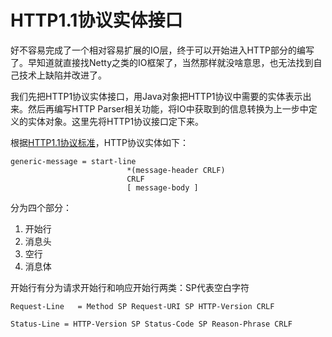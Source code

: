# HTTP1.1协议实体接口

好不容易完成了一个相对容易扩展的IO层，终于可以开始进入HTTP部分的编写了。早知道就直接找Netty之类的IO框架了，当然那样就没啥意思，也无法找到自己技术上缺陷并改进了。

我们先把HTTP1协议实体接口，用Java对象把HTTP1协议中需要的实体表示出来。然后再编写HTTP Parser相关功能，将IO中获取到的信息转换为上一步中定义的实体对象。这里先将HTTP1协议接口定下来。

根据[HTTP1.1协议标准](https://tools.ietf.org/html/rfc2616)，HTTP协议实体如下：

```
generic-message = start-line
                          *(message-header CRLF)
                          CRLF
                          [ message-body ]
```

分为四个部分：

1. 开始行
2. 消息头
3. 空行
4. 消息体

开始行有分为请求开始行和响应开始行两类：SP代表空白字符

```
Request-Line   = Method SP Request-URI SP HTTP-Version CRLF
```

```
Status-Line = HTTP-Version SP Status-Code SP Reason-Phrase CRLF
```



